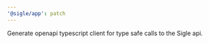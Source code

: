 ```yaml
---
'@sigle/app': patch
---
```


Generate openapi typescript client for type safe calls to the Sigle api.
